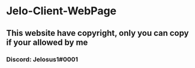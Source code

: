 # Jelo-Client-WebPage

## **This website have copyright, only you can copy if your allowed by me**

### Discord: Jelosus1#0001
